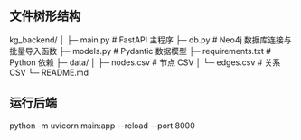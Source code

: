 ## 文件树形结构 
kg_backend/
│
├─ main.py                # FastAPI 主程序
├─ db.py                  # Neo4j 数据库连接与批量导入函数
├─ models.py              # Pydantic 数据模型
├─ requirements.txt       # Python 依赖
├─ data/
│   ├─ nodes.csv          # 节点 CSV
│   └─ edges.csv          # 关系 CSV
└─ README.md
## 运行后端
python -m uvicorn main:app --reload --port 8000
